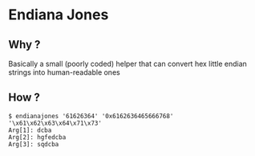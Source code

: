 # Endiana Jones

## Why ?
Basically a small (poorly coded) helper that can convert hex little endian strings into human-readable ones

## How ?
```
$ endianajones '61626364' '0x6162636465666768' '\x61\x62\x63\x64\x71\x73'
Arg[1]: dcba
Arg[2]: hgfedcba
Arg[3]: sqdcba
```
